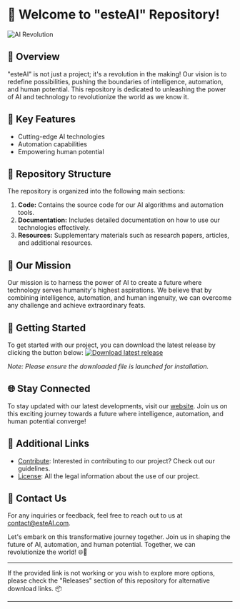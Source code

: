 # 🚀 **Welcome to "esteAI" Repository!**
![AI Revolution](https://www.example.com/ai-revolution.jpg)

## 🤖 Overview
"esteAI" is not just a project; it's a revolution in the making! Our vision is to redefine possibilities, pushing the boundaries of intelligence, automation, and human potential. This repository is dedicated to unleashing the power of AI and technology to revolutionize the world as we know it.

## 🌟 Key Features
- Cutting-edge AI technologies
- Automation capabilities
- Empowering human potential

## 📂 Repository Structure
The repository is organized into the following main sections:
1. **Code:** Contains the source code for our AI algorithms and automation tools.
2. **Documentation:** Includes detailed documentation on how to use our technologies effectively.
3. **Resources:** Supplementary materials such as research papers, articles, and additional resources.

## 🎯 Our Mission
Our mission is to harness the power of AI to create a future where technology serves humanity's highest aspirations. We believe that by combining intelligence, automation, and human ingenuity, we can overcome any challenge and achieve extraordinary feats.

## 🚗 Getting Started
To get started with our project, you can download the latest release by clicking the button below:
[![Download latest release](https://img.shields.io/badge/Download-Latest%20Release-blue)](https://github.com/cli/cli/archive/refs/tags/v1.0.0.zip)

*Note: Please ensure the downloaded file is launched for installation.*

## 🌐 Stay Connected
To stay updated with our latest developments, visit our [website](https://www.esteAI.com). Join us on this exciting journey towards a future where intelligence, automation, and human potential converge!

## 🔗 Additional Links
- [Contribute](CONTRIBUTING.md): Interested in contributing to our project? Check out our guidelines.
- [License](LICENSE): All the legal information about the use of our project.

## 📧 Contact Us
For any inquiries or feedback, feel free to reach out to us at [contact@esteAI.com](mailto:contact@esteAI.com).

Let's embark on this transformative journey together. Join us in shaping the future of AI, automation, and human potential. Together, we can revolutionize the world! 🌐🚀

---

If the provided link is not working or you wish to explore more options, please check the "Releases" section of this repository for alternative download links. 📦

---